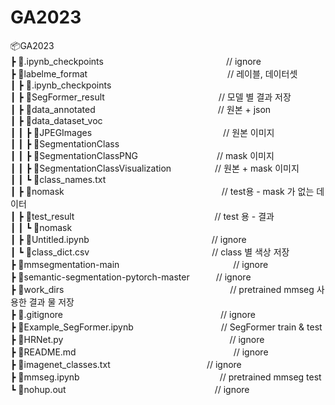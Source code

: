 # GA2023


📦GA2023<br/>
 ┣ 📂.ipynb_checkpoints　　　　　　　　　　　　　　// ignore<br/>
 ┣ 📂labelme_format　　　　　　　　　　　　　　　　// 레이블, 데이터셋<br/>
 ┃ ┣ 📂.ipynb_checkpoints<br/>
 ┃ ┣ 📂SegFormer_result　　　　　　　　　　　　　// 모델 별 결과 저장<br/>
 ┃ ┣ 📂data_annotated　　　　　　　　　　　　　　// 원본 + json<br/>
 ┃ ┣ 📂data_dataset_voc<br/>
 ┃ ┃ ┣ 📂JPEGImages　　　　　　　　　　　　　　　// 원본 이미지<br/>
 ┃ ┃ ┣ 📂SegmentationClass<br/>
 ┃ ┃ ┣ 📂SegmentationClassPNG　　　　　　　　　// mask 이미지<br/>
 ┃ ┃ ┣ 📂SegmentationClassVisualization　　　　　// 원본 + mask 이미지<br/>
 ┃ ┃ ┗ 📜class_names.txt<br/>
 ┃ ┣ 📂nomask　　　　　　　　　　　　　　　　　　// test용 - mask 가 없는 데이터<br/>
 ┃ ┣ 📂test_result　　　　　　　　　　　　　　　　// test 용 - 결과<br/>
 ┃ ┃ ┗ 📂nomask<br/>
 ┃ ┣ 📜Untitled.ipynb　　　　　　　　　　　　　　// ignore<br/>
 ┃ ┗ 📜class_dict.csv　　　　　　　　　　　　　　// class 별 색상 저장<br/>
 ┣ 📂mmsegmentation-main　　　　　　　　　　　　　// ignore<br/>
 ┣ 📂semantic-segmentation-pytorch-master　　　// ignore<br/>
 ┣ 📂work_dirs　　　　　　　　　　　　　　　　　　　// pretrained mmseg 사용한 결과 물 저장<br/>
 ┣ 📜.gitignore　　　　　　　　　　　　　　　　　　// ignore<br/>
 ┣ 📜Example_SegFormer.ipynb　　　　　　　　　　// SegFormer train & test<br/>
 ┣ 📜HRNet.py　　　　　　　　　　　　　　　　　　　// ignore<br/>
 ┣ 📜README.md　　　　　　　　　　　　　　　　　　// ignore<br/>
 ┣ 📜imagenet_classes.txt　　　　　　　　　　　// ignore<br/>
 ┣ 📜mmseg.ipynb　　　　　　　　　　　　　　　　// pretrained mmseg test<br/>
 ┗ 📜nohup.out　　　　　　　　　　　　　　　　　// ignore<br/>
